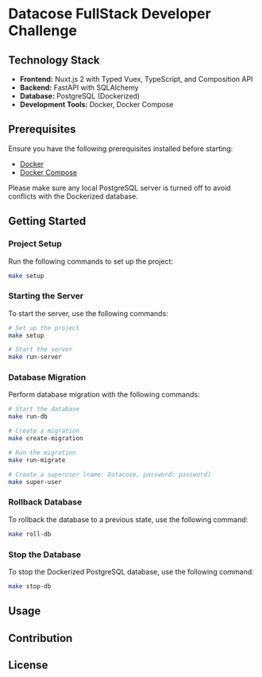 # Datacose FullStack Developer Challenge

## Technology Stack
- **Frontend:** Nuxt.js 2 with Typed Vuex, TypeScript, and Composition API
- **Backend:** FastAPI with SQLAlchemy
- **Database:** PostgreSQL (Dockerized)
- **Development Tools:** Docker, Docker Compose

## Prerequisites
Ensure you have the following prerequisites installed before starting:
- [Docker](https://www.docker.com/)
- [Docker Compose](https://docs.docker.com/compose/)

Please make sure any local PostgreSQL server is turned off to avoid conflicts with the Dockerized database.

## Getting Started

### Project Setup
Run the following commands to set up the project:
```bash
make setup
```

### Starting the Server
To start the server, use the following commands:
```bash
# Set up the project
make setup

# Start the server
make run-server
```

### Database Migration
Perform database migration with the following commands:
```bash
# Start the database
make run-db

# Create a migration
make create-migration

# Run the migration
make run-migrate

# Create a superuser (name: Datacose, password: password)
make super-user
```

### Rollback Database
To rollback the database to a previous state, use the following command:
```bash
make roll-db
```

### Stop the Database
To stop the Dockerized PostgreSQL database, use the following command:
```bash
make stop-db
```

## Usage

## Contribution

## License
```